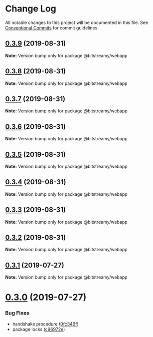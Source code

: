 # Change Log

All notable changes to this project will be documented in this file.
See [Conventional Commits](https://conventionalcommits.org) for commit guidelines.

## [0.3.9](http://ec2-18-218-192-178.us-east-2.compute.amazonaws.com:9292/hugomarisco/bitstreamy/compare/v0.3.8...v0.3.9) (2019-08-31)

**Note:** Version bump only for package @bitstreamy/webapp





## [0.3.8](http://ec2-18-218-192-178.us-east-2.compute.amazonaws.com:9292/hugomarisco/bitstreamy/compare/v0.3.7...v0.3.8) (2019-08-31)

**Note:** Version bump only for package @bitstreamy/webapp





## [0.3.7](http://ec2-18-218-192-178.us-east-2.compute.amazonaws.com:9292/hugomarisco/bitstreamy/compare/v0.3.6...v0.3.7) (2019-08-31)

**Note:** Version bump only for package @bitstreamy/webapp





## [0.3.6](http://ec2-18-218-192-178.us-east-2.compute.amazonaws.com:9292/hugomarisco/bitstreamy/compare/v0.3.5...v0.3.6) (2019-08-31)

**Note:** Version bump only for package @bitstreamy/webapp





## [0.3.5](http://ec2-18-218-192-178.us-east-2.compute.amazonaws.com:9292/hugomarisco/bitstreamy/compare/v0.3.4...v0.3.5) (2019-08-31)

**Note:** Version bump only for package @bitstreamy/webapp





## [0.3.4](http://ec2-18-218-192-178.us-east-2.compute.amazonaws.com:9292/hugomarisco/bitstreamy/compare/v0.3.3...v0.3.4) (2019-08-31)

**Note:** Version bump only for package @bitstreamy/webapp





## [0.3.3](http://ec2-18-218-192-178.us-east-2.compute.amazonaws.com:9292/hugomarisco/bitstreamy/compare/v0.3.1...v0.3.3) (2019-08-31)

**Note:** Version bump only for package @bitstreamy/webapp





## [0.3.2](http://ec2-18-218-192-178.us-east-2.compute.amazonaws.com:9292/hugomarisco/bitstreamy/compare/v0.3.1...v0.3.2) (2019-08-31)

**Note:** Version bump only for package @bitstreamy/webapp





## [0.3.1](https://github.com/bitstreamy/bitstreamy/compare/v0.3.0...v0.3.1) (2019-07-27)

**Note:** Version bump only for package @bitstreamy/webapp





# [0.3.0](https://github.com/bitstreamy/bitstreamy/compare/v0.2.0...v0.3.0) (2019-07-27)


### Bug Fixes

* handshake procedure ([0fc346f](https://github.com/bitstreamy/bitstreamy/commit/0fc346f))
* package locks ([c96972e](https://github.com/bitstreamy/bitstreamy/commit/c96972e))
